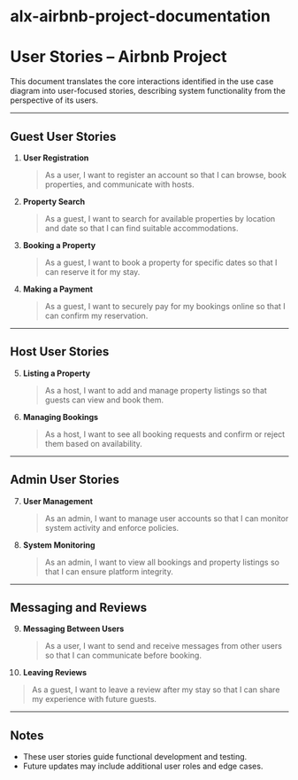 # alx-airbnb-project-documentation

# User Stories – Airbnb Project

This document translates the core interactions identified in the use case diagram into user-focused stories, describing system functionality from the perspective of its users.

---

## Guest User Stories

1. **User Registration**
   > As a user, I want to register an account so that I can browse, book properties, and communicate with hosts.

2. **Property Search**
   > As a guest, I want to search for available properties by location and date so that I can find suitable accommodations.

3. **Booking a Property**
   > As a guest, I want to book a property for specific dates so that I can reserve it for my stay.

4. **Making a Payment**
   > As a guest, I want to securely pay for my bookings online so that I can confirm my reservation.

---

## Host User Stories

5. **Listing a Property**
   > As a host, I want to add and manage property listings so that guests can view and book them.

6. **Managing Bookings**
   > As a host, I want to see all booking requests and confirm or reject them based on availability.

---

## Admin User Stories

7. **User Management**
   > As an admin, I want to manage user accounts so that I can monitor system activity and enforce policies.

8. **System Monitoring**
   > As an admin, I want to view all bookings and property listings so that I can ensure platform integrity.

---

## Messaging and Reviews

9. **Messaging Between Users**
   > As a user, I want to send and receive messages from other users so that I can communicate before booking.

10. **Leaving Reviews**
   > As a guest, I want to leave a review after my stay so that I can share my experience with future guests.

---

## Notes

- These user stories guide functional development and testing.
- Future updates may include additional user roles and edge cases.

